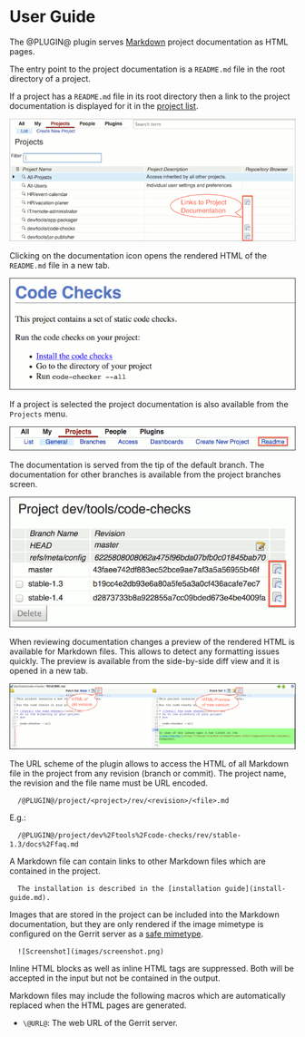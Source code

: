 User Guide
==========

The @PLUGIN@ plugin serves [Markdown](http://daringfireball.net/projects/markdown/)
project documentation as HTML pages.

The entry point to the project documentation is a `README.md` file in
the root directory of a project.

If a project has a `README.md` file in its root directory then a link
to the project documentation is displayed for it in the
[project list](@URL@#/admin/projects/).

![Screenshot1](images/project-list-with-doc-links.png)

Clicking on the documentation icon opens the rendered HTML of the
`README.md` file in a new tab.

![Screenshot2](images/rendered-readme.png)

If a project is selected the project documentation is also available
from the `Projects` menu.

![Screenshot3](images/project-documentation-menu.png)

The documentation is served from the tip of the default branch.
The documentation for other branches is available from the project
branches screen.

![Screenshot4](images/project-branches-list-with-doc-links.png)

When reviewing documentation changes a preview of the rendered HTML is
available for Markdown files. This allows to detect any formatting
issues quickly. The preview is available from the side-by-side diff
view and it is opened in a new tab.

![Screenshot5](images/side-by-side-diff-view-with-preview.png)

The URL scheme of the plugin allows to access the HTML of all Markdown
file in the project from any revision (branch or commit). The project
name, the revision and the file name must be URL encoded.

```
  /@PLUGIN@/project/<project>/rev/<revision>/<file>.md
```

E.g.:

```
  /@PLUGIN@/project/dev%2Ftools%2Fcode-checks/rev/stable-1.3/docs%2Ffaq.md
```

A Markdown file can contain links to other Markdown files which are
contained in the project.

```
  The installation is described in the [installation guide](install-guide.md).
```

Images that are stored in the project can be included into the Markdown
documentation, but they are only rendered if the image mimetype is
configured on the Gerrit server as a
[safe mimetype](../../../Documentation/config-gerrit.html#mimetype).

```
  ![Screenshot](images/screenshot.png)
```

Inline HTML blocks as well as inline HTML tags are suppressed. Both
will be accepted in the input but not be contained in the output.

Markdown files may include the following macros which are automatically
replaced when the HTML pages are generated.

* `\@URL@`: The web URL of the Gerrit server.</td>

